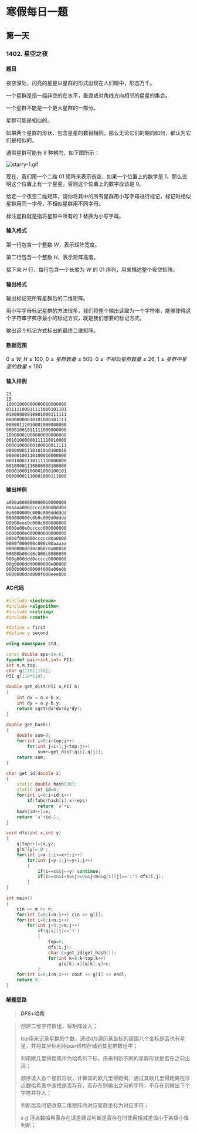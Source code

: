 # 寒假每日一题

## 第一天

### 1402. 星空之夜

#### 题目

夜空深处，闪亮的星星以星群的形式出现在人们眼中，形态万千。

一个星群是指一组非空的在水平，垂直或对角线方向相邻的星星的集合。

一个星群不能是一个更大星群的一部分。

星群可能是相似的。

如果两个星群的形状、包含星星的数目相同，那么无论它们的朝向如何，都认为它们是相似的。

通常星群可能有 $8$ 种朝向，如下图所示：

![starry-1.gif](https://cdn.acwing.com/media/article/image/2020/03/03/19_6107c0e05d-starry-1.gif)

现在，我们用一个二维 $01$ 矩阵来表示夜空，如果一个位置上的数字是 $1$，那么说明这个位置上有一个星星，否则这个位置上的数字应该是 $0$。

给定一个夜空二维矩阵，请你将其中的所有星群用小写字母进行标记，标记时相似星群用同一字母，不相似星群用不同字母。

标注星群就是指将星群中所有的 $1$ 替换为小写字母。

#### 输入格式

第一行包含一个整数 $W$，表示矩阵宽度。

第二行包含一个整数 $H$，表示矩阵高度。

接下来 $H$ 行，每行包含一个长度为 $W$ 的 $01$ 序列，用来描述整个夜空矩阵。

#### 输出格式

输出标记完所有星群后的二维矩阵。

用小写字母标记星群的方法很多，我们将整个输出读取为一个字符串，能够使得这个字符串字典序最小的标记方式，就是我们想要的标记方式。

输出这个标记方式标出的最终二维矩阵。

#### 数据范围

$0≤W,H≤100$,
$0≤ 星群数量 ≤500$,
$0≤ 不相似星群数量 ≤26$,
$1≤ 星群中星星的数量 ≤160$

#### 输入样例

```
23
15
10001000000000010000000
01111100011111000101101
01000000010001000111111
00000000010101000101111
00000111010001000000000
00001001011111000000000
10000001000000000000000
00101000000111110010000
00001000000100010011111
00000001110101010100010
00000100110100010000000
00010001110111110000000
00100001110000000100000
00001000100001000100101
00000001110001000111000
```

#### 输出样例

```
a000a0000000000b0000000
0aaaaa000ccccc000d0dd0d
0a0000000c000c000dddddd
000000000c0b0c000d0dddd
00000eee0c000c000000000
0000e00e0ccccc000000000
b000000e000000000000000
00b0f000000ccccc00a0000
0000f000000c000c00aaaaa
0000000ddd0c0b0c0a000a0
00000b00dd0c000c0000000
000g000ddd0ccccc0000000
00g0000ddd0000000e00000
0000b000d0000f000e00e0b
0000000ddd000f000eee000
```

#### AC代码

```c++
#include <iostream>
#include <algorithm>
#include <cstring>
#include <cmath>

#define x first
#define y second

using namespace std;

const double eps=1e-6;
typedef pair<int,int> PII;
int n,m,top;
char g[110][110];
PII q[110*110];

double get_dist(PII a,PII b)
{
    int dx = a.x-b.x;
    int dy = a.y-b.y;
    return sqrt(dx*dx+dy*dy);
}

double get_hash()
{
    double sum=0;
    for(int i=0;i<top;i++)
        for(int j=i+1;j<top;j++)
            sum+=get_dist(q[i],q[j]);
    return sum;
}

char get_id(double x)
{
    static double hash[30];
    static int id=0;
    for(int i=0;i<id;i++)
        if(fabs(hash[i]-x)<eps)
            return 'a'+i;
    hash[id++]=x;
    return 'a'+id-1;
}

void dfs(int x,int y)
{
    q[top++]={x,y};
    g[x][y]='0';
    for(int i=x-1;i<=x+1;i++)
        for(int j=y-1;j<=y+1;j++)
        {
            if(i==x&&j==y) continue;
            if(i>=0&&i<n&&j>=0&&j<m&&g[i][j]=='1') dfs(i,j);
        }
}

int main()
{
    cin >> m >> n;
    for(int i=0;i<n;i++) cin >> g[i];
    for(int i=0;i<n;i++)
        for(int j=0;j<m;j++)
            if(g[i][j]=='1')
            {
                top=0;
                dfs(i,j);
                char c=get_id(get_hash());
                for(int k=0;k<top;k++)
                    g[q[k].x][q[k].y]=c;
            }
    for(int i=0;i<n;i++) cout << g[i] << endl;
    return 0;
}
```

#### 解题思路

> **$DFS$+哈希**

>创建二维字符数组，将矩阵读入；
>
>$top$用来记录星群的个数，通过$dfs$遍历某坐标的周围八个坐标是否也有星星，并将其坐标利用$pair$结构存储到其星群数组中；
>
>利用欧几里得距离作为哈希的下标，用来判断不同的星群形状是否在之前出现；
>
>顺序读入各个星群形状，计算其的欧几里得距离，通过其欧几里得距离在浮点数哈希表中查找是否存在，若存在则输出之前的字符，不存在则输出下个字符并存入；
>
>判断后及时更改原二维矩阵内对应星群坐标为对应字符；
>
>$e.g$ 浮点数哈希表存在误差建议判断是否存在时使用相减差值小于某极小值判断；

